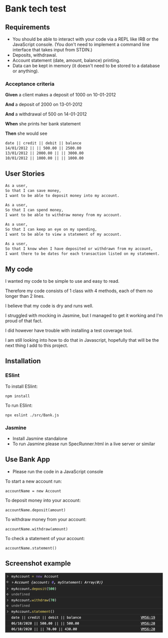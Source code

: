 # Bank tech test

## Requirements 
- You should be able to interact with your code via a REPL like IRB or the JavaScript console. (You don't need to implement a command line interface that takes input from STDIN.)
- Deposits, withdrawal.
- Account statement (date, amount, balance) printing.
- Data can be kept in memory (it doesn't need to be stored to a database or anything).


### Acceptance criteria
**Given** a client makes a deposit of 1000 on 10-01-2012

**And** a deposit of 2000 on 13-01-2012

**And** a withdrawal of 500 on 14-01-2012

**When** she prints her bank statement

**Then** she would see
```
date || credit || debit || balance
14/01/2012 || || 500.00 || 2500.00
13/01/2012 || 2000.00 || || 3000.00
10/01/2012 || 1000.00 || || 1000.00
```

## User Stories

```
As a user,
So that I can save money,
I want to be able to deposit money into my account.
```
```
As a user,
So that I can spend money,
I want to be able to withdraw money from my account.
```
```
As a user,
So that I can keep an eye on my spending,
I want to be able to view a statement of my account.
```
```
As a user,
So that I know when I have deposited or withdrawn from my account,
I want there to be dates for each transaction listed on my statement.
```

## My code

I wanted my code to be simple to use and easy to read. 

Therefore my code consists of 1 class with 4 methods, each of them no longer than 2 lines. 

I believe that my code is dry and runs well.

I struggled with mocking in Jasmine, but I managed to get it working and I'm proud of that fact.

I did however have trouble with installing a test coverage tool.

I am still looking into how to do that in Javascript, hopefully that will be the next thing I add to this project. 

## Installation
### ESlint
To install ESlint:
```
npm install
```
To run ESlint:
```
npx eslint ./src/Bank.js
```
### Jasmine

- Install Jasmine standalone
- To run Jasmine please run SpecRunner.html in a live server or similar

## Use Bank App

- Please run the code in a JavaScript console

To start a new account run:
```
accountName = new Account
```
To deposit money into your account:
```
accountName.deposit(amount)
```
To withdraw money from your account:
```
accountName.withdraw(amount)
```
To check a statement of your account:
```
accountName.statement()
```
## Screenshot example

![Bank app screenshot](./img/bankapp.png)

